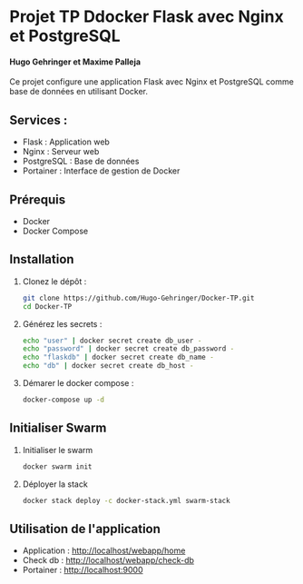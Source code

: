 # Projet TP Ddocker Flask avec Nginx et PostgreSQL

#### Hugo Gehringer et Maxime Palleja

Ce projet configure une application Flask avec Nginx et PostgreSQL comme base de données en utilisant Docker.

## Services :

- Flask : Application web
- Nginx : Serveur web
- PostgreSQL : Base de données
- Portainer : Interface de gestion de Docker

## Prérequis

- Docker
- Docker Compose

## Installation

1. Clonez le dépôt :
   ```sh
   git clone https://github.com/Hugo-Gehringer/Docker-TP.git
   cd Docker-TP

2. Générez les secrets :
   ```sh
   echo "user" | docker secret create db_user -
   echo "password" | docker secret create db_password -
   echo "flaskdb" | docker secret create db_name -
   echo "db" | docker secret create db_host -

3. Démarer le docker compose :
   ```sh
   docker-compose up -d

## Initialiser Swarm

1. Initialiser le swarm
   ```sh
   docker swarm init

2. Déployer la stack
   ```sh
   docker stack deploy -c docker-stack.yml swarm-stack

## Utilisation de l'application

- Application : [http://localhost/webapp/home](http://localhost/webapp/home)
- Check db : [http://localhost/webapp/check-db](http://localhost/webapp/check-db)
- Portainer : [http://localhost:9000](http://localhost:9000)